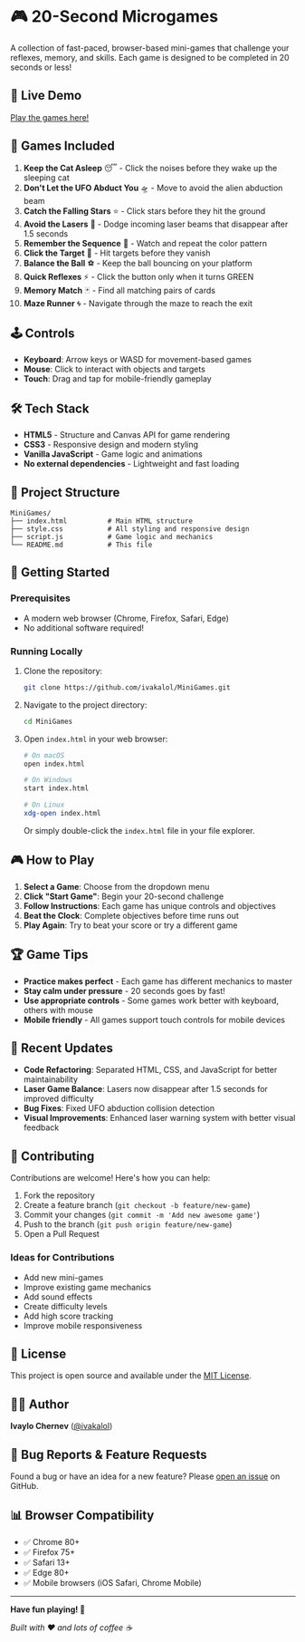 # 🎮 20-Second Microgames

A collection of fast-paced, browser-based mini-games that challenge your reflexes, memory, and skills. Each game is designed to be completed in 20 seconds or less!

## 🚀 Live Demo

[Play the games here!](https://ivakalol.github.io/MiniGames/) 

## 🎯 Games Included

1. **Keep the Cat Asleep** 😴 - Click the noises before they wake up the sleeping cat
2. **Don't Let the UFO Abduct You** 🛸 - Move to avoid the alien abduction beam
3. **Catch the Falling Stars** ⭐ - Click stars before they hit the ground
4. **Avoid the Lasers** 🔴 - Dodge incoming laser beams that disappear after 1.5 seconds
5. **Remember the Sequence** 🧠 - Watch and repeat the color pattern
6. **Click the Target** 🎯 - Hit targets before they vanish
7. **Balance the Ball** ⚽ - Keep the ball bouncing on your platform
8. **Quick Reflexes** ⚡ - Click the button only when it turns GREEN
9. **Memory Match** 🃏 - Find all matching pairs of cards
10. **Maze Runner** 🌀 - Navigate through the maze to reach the exit

## 🕹️ Controls

- **Keyboard**: Arrow keys or WASD for movement-based games
- **Mouse**: Click to interact with objects and targets
- **Touch**: Drag and tap for mobile-friendly gameplay

## 🛠️ Tech Stack

- **HTML5** - Structure and Canvas API for game rendering
- **CSS3** - Responsive design and modern styling
- **Vanilla JavaScript** - Game logic and animations
- **No external dependencies** - Lightweight and fast loading

## 📁 Project Structure

```
MiniGames/
├── index.html          # Main HTML structure
├── style.css           # All styling and responsive design
├── script.js           # Game logic and mechanics
└── README.md           # This file
```

## 🚀 Getting Started

### Prerequisites

- A modern web browser (Chrome, Firefox, Safari, Edge)
- No additional software required!

### Running Locally

1. Clone the repository:
   ```bash
   git clone https://github.com/ivakalol/MiniGames.git
   ```

2. Navigate to the project directory:
   ```bash
   cd MiniGames
   ```

3. Open `index.html` in your web browser:
   ```bash
   # On macOS
   open index.html
   
   # On Windows
   start index.html
   
   # On Linux
   xdg-open index.html
   ```

   Or simply double-click the `index.html` file in your file explorer.

## 🎮 How to Play

1. **Select a Game**: Choose from the dropdown menu
2. **Click "Start Game"**: Begin your 20-second challenge
3. **Follow Instructions**: Each game has unique controls and objectives
4. **Beat the Clock**: Complete objectives before time runs out
5. **Play Again**: Try to beat your score or try a different game

## 🏆 Game Tips

- **Practice makes perfect** - Each game has different mechanics to master
- **Stay calm under pressure** - 20 seconds goes by fast!
- **Use appropriate controls** - Some games work better with keyboard, others with mouse
- **Mobile friendly** - All games support touch controls for mobile devices

## 🔧 Recent Updates

- **Code Refactoring**: Separated HTML, CSS, and JavaScript for better maintainability
- **Laser Game Balance**: Lasers now disappear after 1.5 seconds for improved difficulty
- **Bug Fixes**: Fixed UFO abduction collision detection
- **Visual Improvements**: Enhanced laser warning system with better visual feedback

## 🤝 Contributing

Contributions are welcome! Here's how you can help:

1. Fork the repository
2. Create a feature branch (`git checkout -b feature/new-game`)
3. Commit your changes (`git commit -m 'Add new awesome game'`)
4. Push to the branch (`git push origin feature/new-game`)
5. Open a Pull Request

### Ideas for Contributions

- Add new mini-games
- Improve existing game mechanics
- Add sound effects
- Create difficulty levels
- Add high score tracking
- Improve mobile responsiveness

## 📝 License

This project is open source and available under the [MIT License](LICENSE).

## 👨‍💻 Author

**Ivaylo Chernev** ([@ivakalol](https://github.com/ivakalol))

## 🐛 Bug Reports & Feature Requests

Found a bug or have an idea for a new feature? Please [open an issue](https://github.com/ivakalol/MiniGames/issues) on GitHub.

## 📊 Browser Compatibility

- ✅ Chrome 80+
- ✅ Firefox 75+
- ✅ Safari 13+
- ✅ Edge 80+
- ✅ Mobile browsers (iOS Safari, Chrome Mobile)

---

**Have fun playing! 🎉**

*Built with ❤️ and lots of coffee ☕*
